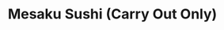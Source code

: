 ---
layout: place
title: Mesaku Sushi (Carry Out Only)
permalink: /illinois/lincolnwood/mesaku-sushi-carry-out-only.html
stateAbbr: IL
stateName: Illinois
cityName: Lincolnwood
seo:
  type: restaurant
  links: http://www.mesaku.com/
place_id: ChIJ1ZYqqfzOD4gRLDfLleXleLc
photos:
  - name: >-
      places/ChIJ1ZYqqfzOD4gRLDfLleXleLc/photos/AeeoHcImygwV7QTBVZoctydi5ccT9_kxVmyNon2TNqYv5_BO-49u0SwOabK0n5c66HyzPTQmdDMez7ogmImUnq5B_N9QyS5PYqoSW10e9CUorGsZ6eBa2DCnm7MeY3lN8yPbIMRzxadSm0SVFpU46ZwOVMAaO3oKSuFsY3Fk0yyeZ87B9KdVra0Zydl2XNNn0Fe84VzvTdvtfolP6rbW0AgoYMWoyOAIbnUCv7BDtg1zL-ew2bcl6-RxfW4xDlj8R-7qYtvLNtKiCRqHOchm8nF4aV5tyYfViveTlkcmFJHGY8jwvA
    widthPx: 4800
    heightPx: 3200
    authorAttributions:
      - displayName: Mesaku Sushi (Carry Out Only)
        uri: https://maps.google.com/maps/contrib/109060315287339352180
        photoUri: >-
          https://lh3.googleusercontent.com/a-/ALV-UjXRfoLMQKlm4lRLLux9m-xmFLWc11zIxIilY_6cmGF45HQqbtQ=s100-p-k-no-mo
    flagContentUri: >-
      https://www.google.com/local/imagery/report/?cb_client=maps_api_places.places_api&image_key=!1e10!2sAF1QipO9_F2NX8lerrKKEHhmE8DdCC8iZbvCpXVBHQ-v&hl=en-US
    googleMapsUri: >-
      https://www.google.com/maps/place//data=!3m4!1e2!3m2!1sAF1QipO9_F2NX8lerrKKEHhmE8DdCC8iZbvCpXVBHQ-v!2e10!4m2!3m1!1s0x880fcefca92a96d5:0xb778e5e595cb372c
  - name: >-
      places/ChIJ1ZYqqfzOD4gRLDfLleXleLc/photos/AeeoHcLafbRiQikpYQqRnDT2wniJCQVMXBLrWxccHUDr1a7KCtUCnCAdodF6sFxEHH1hI1xzkwhEirJiOohV9XtrKjbGAHct24imrE5PC2Z1P1UJmJznvCHw3vHBFyqXr7kOfvpriv1-99oXGEdYAQWmrKwkiJJvCKc_WmOcFf2iWHwRDQ6ubpdDXfCDnc1qd1-qrCk0zuucAFC4-JQuyTYEKqeVzP4ogUNoItFywc1a5a_kj-wxiaAnXxUUhXc3H0Xs7ub13Yd8YbmXtXX8iAHhe3zGBNkQiPJUyyTYcmt_pUd99A
    widthPx: 3024
    heightPx: 3024
    authorAttributions:
      - displayName: Mesaku Sushi (Carry Out Only)
        uri: https://maps.google.com/maps/contrib/109060315287339352180
        photoUri: >-
          https://lh3.googleusercontent.com/a-/ALV-UjXRfoLMQKlm4lRLLux9m-xmFLWc11zIxIilY_6cmGF45HQqbtQ=s100-p-k-no-mo
    flagContentUri: >-
      https://www.google.com/local/imagery/report/?cb_client=maps_api_places.places_api&image_key=!1e10!2sAF1QipN2-wRJCxmwRi3JpwGKDj7jvUB1A9WFnajYvXD2&hl=en-US
    googleMapsUri: >-
      https://www.google.com/maps/place//data=!3m4!1e2!3m2!1sAF1QipN2-wRJCxmwRi3JpwGKDj7jvUB1A9WFnajYvXD2!2e10!4m2!3m1!1s0x880fcefca92a96d5:0xb778e5e595cb372c
  - name: >-
      places/ChIJ1ZYqqfzOD4gRLDfLleXleLc/photos/AeeoHcJPF11JI0sVWDE0Sm0_Z2IXjiaNmj1wHSgJWMNwhgG22IeRN3R9tNx9gMcmo_RlUnlRDy383DeBubqKFtDc92VuURvbuQ9AORLdnLjjoCAJ-f0P-aPFx3EsjL1eM7odCZCsg8mV1rCYplio0rQ6gcdqw_ZbK5hwKNQqu0q8YbJOTETTzw20Big0nL1kacHC12-nOefZOdcOfnTei-_epJRH11FY9aCsauLZ18M2HKls6ZoXW2AF1S0_KxoCHFd-hUtR7KlGfH3M1L3yVbCVqp94XOGCHr6FfYUjCUsHhX9Gmw
    widthPx: 3024
    heightPx: 3024
    authorAttributions:
      - displayName: Mesaku Sushi (Carry Out Only)
        uri: https://maps.google.com/maps/contrib/109060315287339352180
        photoUri: >-
          https://lh3.googleusercontent.com/a-/ALV-UjXRfoLMQKlm4lRLLux9m-xmFLWc11zIxIilY_6cmGF45HQqbtQ=s100-p-k-no-mo
    flagContentUri: >-
      https://www.google.com/local/imagery/report/?cb_client=maps_api_places.places_api&image_key=!1e10!2sAF1QipMBqqNRYAlRgrm87fk_m0EMvDUGDbRWXJ7y_GM8&hl=en-US
    googleMapsUri: >-
      https://www.google.com/maps/place//data=!3m4!1e2!3m2!1sAF1QipMBqqNRYAlRgrm87fk_m0EMvDUGDbRWXJ7y_GM8!2e10!4m2!3m1!1s0x880fcefca92a96d5:0xb778e5e595cb372c
  - name: >-
      places/ChIJ1ZYqqfzOD4gRLDfLleXleLc/photos/AeeoHcJFJldEHYVJaGrTm3QK1_PFJig3VcGqNRcmE_Vc1UwGlgyVLyZ16pPX07LoulhNYpKih3PK2rNc10m1aVhvAJcaNflfGlZb9s9wZpJ_KURC-TOqqjsauh-4MTN7UpAmjw6x9UdYkrHeqoJhkJdE9HGf-SojmW1INEP2UH-o-ZDS0g4pEZ0aSu3bwcQMZC_4GyC7z4E6NTlWnirMb525j6N9GUN4mjwFr3YiWZUdpc0jsWawSkcgkjPRoI_BMOP6HQmPpILZ9ZvBBa-PzxDER97Sx8efJrEkRlpBpfOrZMvN2ubU60Vrd4CNPRUoB5At3pYvIwjW3U319AweVX1dc2G-QQ45ABu9uZkEaFNvwrY-hrAhyA6q_DbsCVEqpTwgu5kIeBc-hmNvS9iK9PqegciWYYujlkc4fNxhbAn7t9vFtQ
    widthPx: 4032
    heightPx: 1960
    authorAttributions:
      - displayName: Ian M
        uri: https://maps.google.com/maps/contrib/114001701682522209148
        photoUri: >-
          https://lh3.googleusercontent.com/a/ACg8ocKe84wnivWuNYNeUUiPVfnbHjlLnORRQ5adk6o1yleV70_tvA=s100-p-k-no-mo
    flagContentUri: >-
      https://www.google.com/local/imagery/report/?cb_client=maps_api_places.places_api&image_key=!1e10!2sCIHM0ogKEICAgICh0Ie8Sw&hl=en-US
    googleMapsUri: >-
      https://www.google.com/maps/place//data=!3m4!1e2!3m2!1sCIHM0ogKEICAgICh0Ie8Sw!2e10!4m2!3m1!1s0x880fcefca92a96d5:0xb778e5e595cb372c
  - name: >-
      places/ChIJ1ZYqqfzOD4gRLDfLleXleLc/photos/AeeoHcKCWgXboCxrrI2h_tJHlsfKKJJI9kOobSC-M6qM-Ym7Rp35Q4siPjZ055wejupyBlT94xXIDd5ooG-qY2YbNSr3H_kNOgCK4g69giElc1Qt1iRkiIAX2v1X133dVUW_GfnU1G98QO_CAK17mo15CQpdneYI6OUjt-EobI7IqmqYN4X6j3Ql9GK29E7VRYDGwiQk0gFoNscsnBeayx9MXG9AfLR_zNPE_OSnC2KmzxM2DFdf_JoCM5OOZCnxGsDW-FnMCpX4xLY8vv0Z5agZ476o6hUcDehA5Il0LWltivu3NQ
    widthPx: 4032
    heightPx: 3024
    authorAttributions:
      - displayName: Mesaku Sushi (Carry Out Only)
        uri: https://maps.google.com/maps/contrib/109060315287339352180
        photoUri: >-
          https://lh3.googleusercontent.com/a-/ALV-UjXRfoLMQKlm4lRLLux9m-xmFLWc11zIxIilY_6cmGF45HQqbtQ=s100-p-k-no-mo
    flagContentUri: >-
      https://www.google.com/local/imagery/report/?cb_client=maps_api_places.places_api&image_key=!1e10!2sAF1QipNus4VoyOuSRB1FrK5ZJGRLWeSNpsB2Xq7eVfOM&hl=en-US
    googleMapsUri: >-
      https://www.google.com/maps/place//data=!3m4!1e2!3m2!1sAF1QipNus4VoyOuSRB1FrK5ZJGRLWeSNpsB2Xq7eVfOM!2e10!4m2!3m1!1s0x880fcefca92a96d5:0xb778e5e595cb372c
  - name: >-
      places/ChIJ1ZYqqfzOD4gRLDfLleXleLc/photos/AeeoHcJ_3dzqwbg0w5l2ldZQ0InVmNnE4HL3zT4WYcuemV8ckFEWNyZ3xmPjLKhGetCR1Zh2ik_tJwgMsHHPxDTxdGKc3gXhD_FHe6aSIK5s5kKfxjWFc2aab6JfdmX1ueNJvTQq_TJMt8vzoMic6YqwiH5kpOWrIMWJbLRxRZL48Bxms8dF2gZQNq92lrmqXHI8yX3VVh4qdowCnGRzWjLXYtiTFrIXh6xkx3Rnb7VvkKrgz_fFpjXz8WKIFoMjJwhPqhWEG2nAQH4EEdIIq4nRLlccTQjlk4i1opQhSCjXXaMJZgfTo97t75sHgp8k8KipCQiepAv6jxApq1f5OZHEtu4rEhV3PPYsTO1guOrSQHmw1BycTWfCwyOWqwW_dUOhwo_N6vK3-TQIWSy6t4Vkdxxhye54zBSBOOKNXPKJKfufsg
    widthPx: 4032
    heightPx: 3024
    authorAttributions:
      - displayName: Maggie Flores
        uri: https://maps.google.com/maps/contrib/109321310029214251071
        photoUri: >-
          https://lh3.googleusercontent.com/a/ACg8ocJcY_g8ojVTDx10jfri_sozZ4tbDSAP1p1kJqpKAJ1qkc4efg=s100-p-k-no-mo
    flagContentUri: >-
      https://www.google.com/local/imagery/report/?cb_client=maps_api_places.places_api&image_key=!1e10!2sCIHM0ogKEICAgIDMi_jLHA&hl=en-US
    googleMapsUri: >-
      https://www.google.com/maps/place//data=!3m4!1e2!3m2!1sCIHM0ogKEICAgIDMi_jLHA!2e10!4m2!3m1!1s0x880fcefca92a96d5:0xb778e5e595cb372c
  - name: >-
      places/ChIJ1ZYqqfzOD4gRLDfLleXleLc/photos/AeeoHcITeKjl-z1CMmYhDVNeQfnPEhP1X7sj-TFy7YKhpTXGTcmF0xU-gcIZyyf9bcn-nwDaWRFo-infqP_BKV2R9DZGa-sVM0igqIK_yv4g2jkRxdxJ4utmkXPmUL5FNn2Py8VBuT8HcREFnxBtKRre-qBHzDUi8ANzZ8Mut3W2M4xkdwW_17GLIDUhbNfeKMZx_DcP0dlYkyc-UfLZo0zk19QGufAZCLfcgesMSptF8NcG-9xKidleYpKYUaOz4Ec9a4DLPhz_1Zl5SWc-RJ6RokMRmJexbFGVfd6oAUoaRA9ca3V2k6zDZrAS41dcSOpMq6LBI59ic0Phfwff18Ku4TKKcP5LuAfRgUazBJl-oBXRsG0ezy6WBDdlUuwg3oODfS61KzUy4YzOHBkjcAdG4dXQll868O-aV0zCY22Ge5pur_hK
    widthPx: 3024
    heightPx: 4032
    authorAttributions:
      - displayName: Ewa Jopek
        uri: https://maps.google.com/maps/contrib/110408359358307093242
        photoUri: >-
          https://lh3.googleusercontent.com/a/ACg8ocLYKor4UgUa3DTx4w8Z-HQtXb-EodtWz6l82xAckpCUZpbt4w=s100-p-k-no-mo
    flagContentUri: >-
      https://www.google.com/local/imagery/report/?cb_client=maps_api_places.places_api&image_key=!1e10!2sCIHM0ogKEICAgIDBwrX8rAE&hl=en-US
    googleMapsUri: >-
      https://www.google.com/maps/place//data=!3m4!1e2!3m2!1sCIHM0ogKEICAgIDBwrX8rAE!2e10!4m2!3m1!1s0x880fcefca92a96d5:0xb778e5e595cb372c
  - name: >-
      places/ChIJ1ZYqqfzOD4gRLDfLleXleLc/photos/AeeoHcLkWwEvhBemM4iTSAa0UJ96f5NpFbdb2dJy5IRKNKhL_vgJBXHtP_ZXV5v5VEbEMrAAFGVsfmzTbB_uSjRpiGcAhVk1miPkmfxLOXEfG4pWl0v1rt4VVAsiwwd-B2Gng-Dmuv51WJz2VuLPMKd4UDLQu4V-WDkayhnFH5TUercOY3Wh9fqo1nerwZAWfCAFkY5G6TTCtUf8wfSnJjo01jbvoTJm_1vF9AcdfHdYdwa_IYjaIKLjrVLltxQy2wjOSNSOeFuqU7L0qhcOcu7MiGsYDdcsjCOU3S6NMea96ZS9lAS1IvYQFSXKpb0dSfgNuWTxvRbY_i9jbmBzHdpzxO8ptFRwX3ulbmKiavGypVc-1hbhWKuruAgLFxMbJIooaHwd-HcUEBnbcSJz5DRcCzHETAqgbN71FKk3-aYDnQxCg6vX
    widthPx: 3036
    heightPx: 4048
    authorAttributions:
      - displayName: Abid Patel
        uri: https://maps.google.com/maps/contrib/102402866845026391803
        photoUri: >-
          https://lh3.googleusercontent.com/a-/ALV-UjXUOXQvArR2W34_YuSOHvHTKLOKG3cmCye84pzEVyHXroK9zlqu1Q=s100-p-k-no-mo
    flagContentUri: >-
      https://www.google.com/local/imagery/report/?cb_client=maps_api_places.places_api&image_key=!1e10!2sCIHM0ogKEICAgICclurAhQE&hl=en-US
    googleMapsUri: >-
      https://www.google.com/maps/place//data=!3m4!1e2!3m2!1sCIHM0ogKEICAgICclurAhQE!2e10!4m2!3m1!1s0x880fcefca92a96d5:0xb778e5e595cb372c
  - name: >-
      places/ChIJ1ZYqqfzOD4gRLDfLleXleLc/photos/AeeoHcKHySx9B5uNRhFwA2FiULLIJeWgUW3KpGj39OHE8X6livnGJNLMCCWL0LrwSnIoJVg5shs6HhaXhycnwkYfSCbZYf9EhMu0jtsv1NmogsR1PdHY5cY3QDPCr9iYm1R_BAxZJ0agC7bDvZ2CLip4agFa1eSsjybwPNWe8F3Jr_iTOyTnaD5DUh2AReJZJgivenioLOOdNS16L69zOls-csOVCT2oi5TL5-6txuwq5bzCm66LsefJGvwO9xSo9OqVnhPkOvq9QHtqzq7M0wHvGGS2JP7wMQOhIRQAVh8Ru5jRPXEQ0Kn9xmgneWL8F_zKEP4QYNYHgAf6ma-vV3pz_9kNH0fR8780qWvspUPuWexs0QT8BIjf3-WhgvOh0DuFJAcNFqiHPgE4df5vlLHkTZD5FQMfseCBRRnQkja3ortD3-E
    widthPx: 4032
    heightPx: 3024
    authorAttributions:
      - displayName: Seong Yoo
        uri: https://maps.google.com/maps/contrib/105526920508182377032
        photoUri: >-
          https://lh3.googleusercontent.com/a-/ALV-UjVXwbom_PuvlIAfNqmMZeR8BRGCiyyUc3oa-EUftVp93B_VZUWH=s100-p-k-no-mo
    flagContentUri: >-
      https://www.google.com/local/imagery/report/?cb_client=maps_api_places.places_api&image_key=!1e10!2sCIHM0ogKEICAgICE76mH-QE&hl=en-US
    googleMapsUri: >-
      https://www.google.com/maps/place//data=!3m4!1e2!3m2!1sCIHM0ogKEICAgICE76mH-QE!2e10!4m2!3m1!1s0x880fcefca92a96d5:0xb778e5e595cb372c
  - name: >-
      places/ChIJ1ZYqqfzOD4gRLDfLleXleLc/photos/AeeoHcK-osg6xewk0XVb4y0PHADvbvZ_gCzjhjaECIHL7OjGiWdhJkxZFhimwKH3BXRq1SXhORh4RuMe-9gckP3ZH8jcPl4aaOcRfFIwLf7YE5o6FBqWkHsYhNM-pYY7oMBzOY89BU2-MkQMBYx9LyQL0TgqPXNHsN3rJgkdDydOlnOEeBdan96gA0qRlE9cDb5XjnThjQ_zrJvCL2Tk35z6rG3P3Z48fvCFhQ8bSU2NAWa08PJJT8FaXo7adRmc4T6t822S0Lr3R9XXq0-rt9FobBjz79Kaippn2YRCND-3OeSQOSBO6n38AO3GeC2i50jLbxcHYnxzXtpFLsitBooQ0boQdYKTMX-sXOnZQ9ehZJNVDFJ5YPX4zQy4yro-FwdUUyS7GqU_3dllJjOTmXczYJ5n1yPptXK_hDWvDYnaCwUHsw
    widthPx: 1612
    heightPx: 1076
    authorAttributions:
      - displayName: Oliver Moon
        uri: https://maps.google.com/maps/contrib/105621985892985266733
        photoUri: >-
          https://lh3.googleusercontent.com/a-/ALV-UjXDsOBIHr_1gRgCv8CgxgWUo9IdMSCYPpUWN9KhPHrRNvwisUUB=s100-p-k-no-mo
    flagContentUri: >-
      https://www.google.com/local/imagery/report/?cb_client=maps_api_places.places_api&image_key=!1e10!2sCIHM0ogKEICAgIDEsYneCw&hl=en-US
    googleMapsUri: >-
      https://www.google.com/maps/place//data=!3m4!1e2!3m2!1sCIHM0ogKEICAgIDEsYneCw!2e10!4m2!3m1!1s0x880fcefca92a96d5:0xb778e5e595cb372c
address: 4718 W Touhy Ave, Lincolnwood, IL 60712, USA
street: 4718 W Touhy Ave
city: Lincolnwood
state: IL
zip: '60712'
country: USA
neighborhood: null
latitude: '42.011947'
longitude: '-87.746361'
accessibility_options:
  wheelchairAccessibleParking: true
  wheelchairAccessibleEntrance: true
business_status: OPERATIONAL
name: Mesaku Sushi (Carry Out Only)
google_maps_links:
  directionsUri: >-
    https://www.google.com/maps/dir//''/data=!4m7!4m6!1m1!4e2!1m2!1m1!1s0x880fcefca92a96d5:0xb778e5e595cb372c!3e0
  placeUri: https://maps.google.com/?cid=13220569480369485612
  writeAReviewUri: >-
    https://www.google.com/maps/place//data=!4m3!3m2!1s0x880fcefca92a96d5:0xb778e5e595cb372c!12e1
  reviewsUri: >-
    https://www.google.com/maps/place//data=!4m4!3m3!1s0x880fcefca92a96d5:0xb778e5e595cb372c!9m1!1b1
  photosUri: >-
    https://www.google.com/maps/place//data=!4m3!3m2!1s0x880fcefca92a96d5:0xb778e5e595cb372c!10e5
primary_type: Sushi Restaurant
opening_hours:
  regular: null
  current: null
secondary_opening_hours:
  regular:
    weekdayDescriptions: null
    type: null
  current:
    weekdayDescriptions: null
    type: null
phone: (224) 388-9024
price_level: PRICE_LEVEL_INEXPENSIVE
price_range: $10 &ndash; $20
rating: '4.8'
rating_count: 0
website: http://www.mesaku.com/
description: >-
  Discover Mesaku Sushi in Lincolnwood, IL$$$Mesaku Sushi in Lincolnwood, IL,
  stands out as a convenient hub for fresh Japanese cuisine tailored for takeout
  enthusiasts. This spot specializes in creative rolls and flavorful dishes that
  blend traditional flavors with innovative twists, making it a solid choice for
  anyone seeking quality sushi options. With its focus on affordability and
  accessibility, including easy parking and wheelchair-friendly features, it
  caters to a wide range of diners looking for a hassle-free meal. The menu
  highlights the essence of Japanese dining, emphasizing fresh ingredients that
  deliver satisfying tastes without the need for a full dine-in experience. For
  those exploring sushi restaurants nearby, this location offers a reliable
  go-to for authentic flavors right in your neighborhood.
generative_summary: >-
  Discover Mesaku Sushi in Lincolnwood, IL$$$Mesaku Sushi in Lincolnwood, IL,
  stands out as a convenient hub for fresh Japanese cuisine tailored for takeout
  enthusiasts. This spot specializes in creative rolls and flavorful dishes that
  blend traditional flavors with innovative twists, making it a solid choice for
  anyone seeking quality sushi options. With its focus on affordability and
  accessibility, including easy parking and wheelchair-friendly features, it
  caters to a wide range of diners looking for a hassle-free meal. The menu
  highlights the essence of Japanese dining, emphasizing fresh ingredients that
  deliver satisfying tastes without the need for a full dine-in experience. For
  those exploring sushi restaurants nearby, this location offers a reliable
  go-to for authentic flavors right in your neighborhood.
generative_disclosure: Summarized by AI using the Grok-3-Mini model.
reviews:
  - name: >-
      places/ChIJ1ZYqqfzOD4gRLDfLleXleLc/reviews/ChZDSUhNMG9nS0VJQ0FnTUNBeWMzU0ZnEAE
    relativePublishTimeDescription: 2 months ago
    rating: 5
    text:
      text: >-
        I've come here several times, and I've never had a single issue. My
        order has been ready earlier than expected almost every time, and the
        food is always correct and delicious. Best bang for your buck sushi, and
        I'm a huge fan of the Shrimp Tempura Udon
      languageCode: en
    originalText:
      text: >-
        I've come here several times, and I've never had a single issue. My
        order has been ready earlier than expected almost every time, and the
        food is always correct and delicious. Best bang for your buck sushi, and
        I'm a huge fan of the Shrimp Tempura Udon
      languageCode: en
    authorAttribution:
      displayName: Rick Oquendo
      uri: https://www.google.com/maps/contrib/107421713055915334174/reviews
      photoUri: >-
        https://lh3.googleusercontent.com/a-/ALV-UjWav8c_YBYjLoGbyn6gWptomd8Ci0ip6D6BI-av4JMDqC4KCMj7gw=s128-c0x00000000-cc-rp-mo-ba5
    publishTime: '2025-02-02T01:59:39.065150Z'
    flagContentUri: >-
      https://www.google.com/local/review/rap/report?postId=ChZDSUhNMG9nS0VJQ0FnTUNBeWMzU0ZnEAE&d=17924085&t=1
    googleMapsUri: >-
      https://www.google.com/maps/reviews/data=!4m6!14m5!1m4!2m3!1sChZDSUhNMG9nS0VJQ0FnTUNBeWMzU0ZnEAE!2m1!1s0x880fcefca92a96d5:0xb778e5e595cb372c
  - name: >-
      places/ChIJ1ZYqqfzOD4gRLDfLleXleLc/reviews/ChdDSUhNMG9nS0VJQ0FnSUNYby16NWt3RRAB
    relativePublishTimeDescription: 5 months ago
    rating: 5
    text:
      text: >-
        Mesaku Sushi offers fast, reliable take-out service with excellent sushi
        options. I ordered the Maki Tray A, which includes 2 spicy tuna rolls, 2
        California rolls, and 2 fire rolls—a total of 52 pieces.


        The quality of the sushi was impressive, with fresh ingredients and
        flavorful combinations. The spicy tuna had just the right kick, and the
        fire roll added an exciting element. Service was efficient, making it an
        ideal option for a quick meal.


        I highly recommend Mesaku Sushi for anyone looking for convenient and
        delicious sushi on the go. A great experience overall.
      languageCode: en
    originalText:
      text: >-
        Mesaku Sushi offers fast, reliable take-out service with excellent sushi
        options. I ordered the Maki Tray A, which includes 2 spicy tuna rolls, 2
        California rolls, and 2 fire rolls—a total of 52 pieces.


        The quality of the sushi was impressive, with fresh ingredients and
        flavorful combinations. The spicy tuna had just the right kick, and the
        fire roll added an exciting element. Service was efficient, making it an
        ideal option for a quick meal.


        I highly recommend Mesaku Sushi for anyone looking for convenient and
        delicious sushi on the go. A great experience overall.
      languageCode: en
    authorAttribution:
      displayName: one 7 five
      uri: https://www.google.com/maps/contrib/103606372939312587371/reviews
      photoUri: >-
        https://lh3.googleusercontent.com/a-/ALV-UjV3d-jeCVYDZO2U1XFLTpq7QNDkvEHeSyQ36ELGz4l5Z_lOGew=s128-c0x00000000-cc-rp-mo-ba5
    publishTime: '2024-10-20T13:04:17.210636Z'
    flagContentUri: >-
      https://www.google.com/local/review/rap/report?postId=ChdDSUhNMG9nS0VJQ0FnSUNYby16NWt3RRAB&d=17924085&t=1
    googleMapsUri: >-
      https://www.google.com/maps/reviews/data=!4m6!14m5!1m4!2m3!1sChdDSUhNMG9nS0VJQ0FnSUNYby16NWt3RRAB!2m1!1s0x880fcefca92a96d5:0xb778e5e595cb372c
  - name: >-
      places/ChIJ1ZYqqfzOD4gRLDfLleXleLc/reviews/ChZDSUhNMG9nS0VJQ0FnTUNBcWFDSFl3EAE
    relativePublishTimeDescription: 2 months ago
    rating: 5
    text:
      text: >-
        Not only does this place have fairly priced sushi, but it's also very
        delicious and fresh. Not to mention the sweet and friendly lady who I
        always see - they have amazing customer service. Back to the food; I
        usually get the fire roll, aka dragon roll, spicy shrimp roll, and
        Lincoln roll, and they're all very tasty and have always been fresh.
        This is my go-to place whenever I'm feeling sushi! I look forward to
        trying out the other dishes and sushi rolls!


        P.S. as far as I know, they only do take-out, so it's a quick in and out
        with this place.
      languageCode: en
    originalText:
      text: >-
        Not only does this place have fairly priced sushi, but it's also very
        delicious and fresh. Not to mention the sweet and friendly lady who I
        always see - they have amazing customer service. Back to the food; I
        usually get the fire roll, aka dragon roll, spicy shrimp roll, and
        Lincoln roll, and they're all very tasty and have always been fresh.
        This is my go-to place whenever I'm feeling sushi! I look forward to
        trying out the other dishes and sushi rolls!


        P.S. as far as I know, they only do take-out, so it's a quick in and out
        with this place.
      languageCode: en
    authorAttribution:
      displayName: ARA 5
      uri: https://www.google.com/maps/contrib/112036379499713264756/reviews
      photoUri: >-
        https://lh3.googleusercontent.com/a-/ALV-UjX0H_I2j0dVKk-WHOX2i4VP-hWkdY6Hm63B4Vz7Zof4LtcNA80S=s128-c0x00000000-cc-rp-mo-ba2
    publishTime: '2025-02-02T02:35:22.817713Z'
    flagContentUri: >-
      https://www.google.com/local/review/rap/report?postId=ChZDSUhNMG9nS0VJQ0FnTUNBcWFDSFl3EAE&d=17924085&t=1
    googleMapsUri: >-
      https://www.google.com/maps/reviews/data=!4m6!14m5!1m4!2m3!1sChZDSUhNMG9nS0VJQ0FnTUNBcWFDSFl3EAE!2m1!1s0x880fcefca92a96d5:0xb778e5e595cb372c
  - name: >-
      places/ChIJ1ZYqqfzOD4gRLDfLleXleLc/reviews/ChdDSUhNMG9nS0VJQ0FnSUR2LUpXYW1nRRAB
    relativePublishTimeDescription: 3 months ago
    rating: 5
    text:
      text: >-
        Glad it opened in my neighborhood. Great place for inexpensive, fresh
        and delicious sushi. Had the poke bowls as well and we're great. Much
        less expensive than other places. Owners are very kind. Became a takeout
        after COVID but we'll worth a try if you have not yet. Highly recommend
      languageCode: en
    originalText:
      text: >-
        Glad it opened in my neighborhood. Great place for inexpensive, fresh
        and delicious sushi. Had the poke bowls as well and we're great. Much
        less expensive than other places. Owners are very kind. Became a takeout
        after COVID but we'll worth a try if you have not yet. Highly recommend
      languageCode: en
    authorAttribution:
      displayName: Claud
      uri: https://www.google.com/maps/contrib/114261098653594270111/reviews
      photoUri: >-
        https://lh3.googleusercontent.com/a/ACg8ocIhiuLlaSlmYearfN5-WLd13fGSicQ5tSSMnHu6FuMbsacRTQ=s128-c0x00000000-cc-rp-mo
    publishTime: '2024-12-17T14:11:32.409587Z'
    flagContentUri: >-
      https://www.google.com/local/review/rap/report?postId=ChdDSUhNMG9nS0VJQ0FnSUR2LUpXYW1nRRAB&d=17924085&t=1
    googleMapsUri: >-
      https://www.google.com/maps/reviews/data=!4m6!14m5!1m4!2m3!1sChdDSUhNMG9nS0VJQ0FnSUR2LUpXYW1nRRAB!2m1!1s0x880fcefca92a96d5:0xb778e5e595cb372c
  - name: >-
      places/ChIJ1ZYqqfzOD4gRLDfLleXleLc/reviews/ChdDSUhNMG9nS0VJQ0FnSURzbVptUDFRRRAB
    relativePublishTimeDescription: 5 years ago
    rating: 5
    text:
      text: >-
        Love love love eating here! We got two Beef Udon Noodle bowls and 6
        rolls. The food was made quick and delicious every time! Such a cute and
        super tasty place! The prices are not bad either!
      languageCode: en
    originalText:
      text: >-
        Love love love eating here! We got two Beef Udon Noodle bowls and 6
        rolls. The food was made quick and delicious every time! Such a cute and
        super tasty place! The prices are not bad either!
      languageCode: en
    authorAttribution:
      displayName: Mikayla Rae
      uri: https://www.google.com/maps/contrib/108808147518602847280/reviews
      photoUri: >-
        https://lh3.googleusercontent.com/a-/ALV-UjWUANJoI4hOaV5skzI9mRvVFDfUYdALsT0PmRHXRivtYhhPa2y9=s128-c0x00000000-cc-rp-mo-ba2
    publishTime: '2020-03-08T18:36:06.950545Z'
    flagContentUri: >-
      https://www.google.com/local/review/rap/report?postId=ChdDSUhNMG9nS0VJQ0FnSURzbVptUDFRRRAB&d=17924085&t=1
    googleMapsUri: >-
      https://www.google.com/maps/reviews/data=!4m6!14m5!1m4!2m3!1sChdDSUhNMG9nS0VJQ0FnSURzbVptUDFRRRAB!2m1!1s0x880fcefca92a96d5:0xb778e5e595cb372c
review_summary: >-
  What People Love About This Sushi Spot$$$Folks often rave about the fresh and
  tasty sushi here, with many highlighting creative rolls and generous portions
  as standout features that make every bite worthwhile. Customers appreciate the
  great value for money, noting that it's an affordable option compared to other
  spots without skimping on flavor or quality. The service stands out for being
  quick and efficient, perfect for grab-and-go meals that keep things simple and
  satisfying. Overall, it's frequently praised as a go-to choice for delicious
  Japanese dishes that hit the spot every time. If you're on the hunt for
  top-rated sushi nearby, this place delivers a consistently positive experience
  that keeps people coming back for more.
review_disclosure: Summarized by AI using the Grok-3-Mini model.
parking_options:
  freeParkingLot: true
  freeStreetParking: true
  valetParking: false
payment_options:
  acceptsCreditCards: true
  acceptsDebitCards: true
  acceptsCashOnly: false
  acceptsNfc: true
allow_dogs: null
curbside_pickup: null
delivery: false
dine_in: true
good_for_children: false
good_for_groups: null
good_for_sports: false
live_music: false
menu_for_children: false
outdoor_seating: false
reservable: false
restroom: null
serves_beer: false
serves_breakfast: false
serves_brunch: false
serves_cocktails: false
serves_coffee: false
serves_dinner: true
serves_dessert: null
serves_lunch: true
serves_vegetarian_food: true
serves_wine: false
takeout: true
update_category: pro
places_description: null

---
